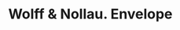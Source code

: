 ---
doi: 10.7916/D86D750R
date_other: '1897'
date_other_textual: '1897'
form: printed ephemera
genre:
- Envelopes
name:
- Wolff & Nollau
object_in_context_url: https://biggert.cul.columbia.edu/items/view/ave_biggert_00259
subject_hierarchical_geographic:
- Chicago, Illinois, United States
subject_name:
- Wolff & Nollau
title: Wolff & Nollau. Envelope
sort_title: Wolff & Nollau. Envelope
call_number: ave_biggert_00259
coordinates:
- 41.83694444444445,-87.68472222222222
pid: ave_biggert_00259
identifiers: ave_biggert_00259
thumbnail: https://derivativo-3.library.columbia.edu/iiif/2/ldpd:345175/full/!256,256/0/native.jpg
permalink: "/items/ave_biggert_00259/"
layout: iiif-image-page
---